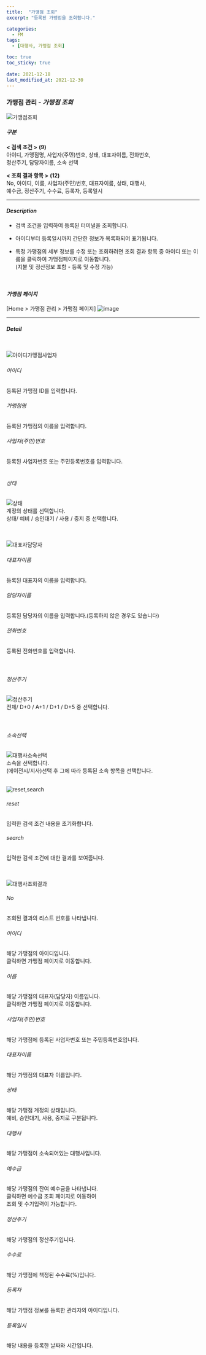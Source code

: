 ```yaml
---
title:  "가맹점 조회"
excerpt: "등록된 가맹점을 조회합니다."

categories:
  - FM
tags:
  - [대행사, 가맹점 조회]

toc: true
toc_sticky: true
 
date: 2021-12-18
last_modified_at: 2021-12-30
---
```

### 가맹점 관리 - *가맹점 조회*
![가맹점조회](https://user-images.githubusercontent.com/95394003/145924804-3ad04042-237d-4ed1-af5f-69c381e28f7d.jpeg)

#### *구분*
**< 검색 조건 >** **(9)**
<br>아이디, 가맹점명, 사업자(주민)번호, 상태, 대표자이름, 전화번호,<br>정산주기, 담당자이름, 소속 선택

**< 조회 결과 항목 >** **(12)**
<br>No, 아이디, 이름, 사업자(주민)번호, 대표자이름, 상태, 대행사,<br>예수금, 정산주기, 수수료, 등록자, 등록일시

---

#### *Description*
- 검색 조건을 입력하여 등록된 터미널을 조회합니다.<br>

- 아이디부터 등록일시까지 간단한 정보가 목록화되어 표기됩니다.<br>

- 특정 가맹점의 세부 정보를 수정 또는 조회하려면 조회 결과 항목 중 아이디 또는 이름을 클릭하여 가맹점페이지로 이동합니다.**<br>**(지불 및 정산정보 포함 - 등록 및 수정 가능)
<br>

#### *가맹점 페이지*
 [Home > 가맹점 관리 > 가맹점 페이지]
![image](https://user-images.githubusercontent.com/95394003/147731100-15059306-ac99-4ead-9647-154ecbd247e9.png)
<br>

---

#### *Detail*
<br>

![아이디가맹점사업자](https://user-images.githubusercontent.com/95394003/146112518-8ff9309c-a45d-4596-a1c1-64e64d521a90.jpeg) <br>
###### 아이디
등록된 가맹점 ID를 입력합니다.

###### 가맹점명
등록된 가맹점의 이름을 입력합니다.

###### 사업자(주민)번호
등록된 사업자번호 또는 주민등록번호를 입력합니다.
<br>
<br>

###### 상태
![상태](https://user-images.githubusercontent.com/95394003/146114750-edd257df-fd47-466e-b0a1-4751523fa8a1.jpeg)
<br>계정의 상태를 선택합니다. <br>
상태/ 예비 / 승인대기 / 사용 / 중지 중 선택합니다.
<br>
<br>
<br>

![대표자담당자](https://user-images.githubusercontent.com/95394003/146112941-83cdaa8f-e2fe-47a0-8efc-a7bacf4831c3.jpeg)
###### 대표자이름
등록된 대표자의 이름을 입력합니다.

###### 담당자이름
등록된 담당자의 이름을 입력합니다.(등록하지 않은 경우도 있습니다)

###### 전화번호
등록된 전화번호를 입력합니다.
<br>
<br>
<br>

###### 정산주기
![정산주기](https://user-images.githubusercontent.com/95394003/146113348-cbe31c00-e08b-4e43-8e6e-92b0e4f1ec94.jpeg)
<br>전체/ D+0 / A+1 / D+1 / D+5 중 선택합니다.
<br>
<br>
<br>

###### 소속선택
![대행사소속선택](https://user-images.githubusercontent.com/95394003/146113804-6cc2322c-260b-492d-8ca2-ee29c5013cc5.jpeg)
<br>소속을 선택합니다. 
<br>(에이전시/지사)선택 후 그에 따라 등록된 소속 항목을 선택합니다.
<br>
<br>

![reset,search](https://user-images.githubusercontent.com/95394003/145962859-5a6bdfe6-eae1-4270-a66f-7301f41da9e7.jpeg)
###### reset
입력한 검색 조건 내용을 초기화합니다.
###### search
입력한 검색 조건에 대한 결과를 보여줍니다.
<br>
<br>
<br>

![대행사조회결과](https://user-images.githubusercontent.com/95394003/146122595-29277e99-3c42-473c-80e6-49b7745d181d.jpeg)
###### No
조회된 결과의 리스트 번호를 나타냅니다.

###### 아이디
해당 가맹점의 아이디입니다.<br>클릭하면 가맹점 페이지로 이동합니다.

###### 이름
해당 가맹점의 대표자(담당자) 이름입니다.<br>클릭하면 가맹점 페이지로 이동합니다.

###### 사업자(주민)번호
해당 가맹점에 등록된 사업자번호 또는 주민등록번호입니다.

###### 대표자이름
해당 가맹점의 대표자 이름입니다.

###### 상태
해당 가맹점 계정의 상태입니다. <br>예비, 승인대기, 사용, 중지로 구분됩니다.

###### 대행사
해당 가맹점이 소속되어있는 대행사입니다.

###### 예수금
해당 가맹점의 잔여 예수금을 나타냅니다.<br>클릭하면 예수금 조회 페이지로 이동하여<br>조회 및 수기입력이 가능합니다.

###### 정산주기
해당 가맹점의 정산주기입니다.

###### 수수료
해당 가맹점에 책정된 수수료(%)입니다.

###### 등록자
해당 가맹점 정보를 등록한 관리자의 아이디입니다.

###### 등록일시
해당 내용을 등록한 날짜와 시간입니다.







